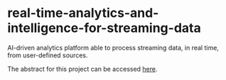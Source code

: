 # real-time-analytics-and-intelligence-for-streaming-data
AI-driven analytics platform able to process streaming data, in real time, from user-defined sources.

The abstract for this project can be accessed [here](https://docs.google.com/document/d/1H2yINH5mi2ev1WPoHsidrt1ky3rdwoAOb-AhjyNUt-A/edit?usp=sharing).
